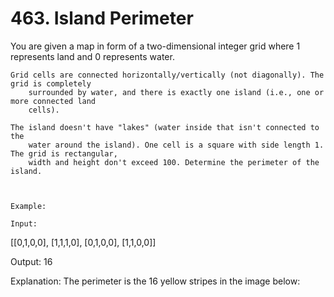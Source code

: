 # 463. Island Perimeter

You are given a map in form of a two-dimensional integer grid where 1 represents land and 0
        represents water.

    Grid cells are connected horizontally/vertically (not diagonally). The grid is completely
        surrounded by water, and there is exactly one island (i.e., one or more connected land
        cells).

    The island doesn't have "lakes" (water inside that isn't connected to the
        water around the island). One cell is a square with side length 1. The grid is rectangular,
        width and height don't exceed 100. Determine the perimeter of the island.

     

    Example:

    Input:
[[0,1,0,0],
 [1,1,1,0],
 [0,1,0,0],
 [1,1,0,0]]

Output: 16

Explanation: The perimeter is the 16 yellow stripes in the image below:
